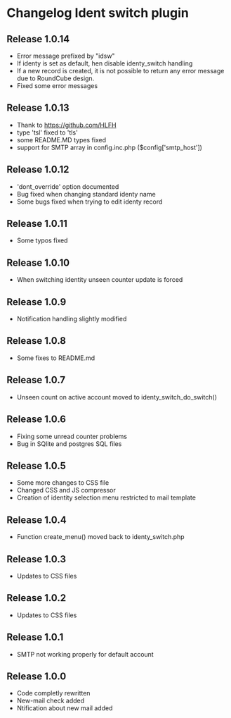 # Changelog Ident switch plugin

## Release 1.0.14

- Error message prefixed by "idsw"
- If identy is set as default, hen disable identy_switch handling
- If a new record is created, it is not possible to return any error message due to RoundCube design.
- Fixed some error messages

## Release 1.0.13

- Thank to https://github.com/HLFH 
- type 'tsl' fixed to 'tls'
- some README.MD types fixed
- support for SMTP array in config.inc.php ($config['smtp_host'])

## Release 1.0.12

- 'dont_override' option documented
- Bug fixed when changing standard identy name 
- Some bugs fixed when trying to edit identy record

## Release 1.0.11

- Some typos fixed

## Release 1.0.10

- When switching identity unseen counter update is forced

## Release 1.0.9

- Notification handling slightly modified

## Release 1.0.8

- Some fixes to README.md

## Release 1.0.7

- Unseen count on active account moved to identy_switch_do_switch()

## Release 1.0.6

- Fixing some unread counter problems
- Bug in SQlite and postgres SQL files

## Release 1.0.5

- Some more changes to CSS file
- Changed CSS and JS compressor 
- Creation of identity selection menu restricted to mail template

## Release 1.0.4

- Function create_menu() moved back to identy_switch.php

## Release 1.0.3

- Updates to CSS files 

## Release 1.0.2

- Updates to CSS files 

## Release 1.0.1

- SMTP not working properly for default account

## Release 1.0.0

- Code completly rewritten
- New-mail check added
- Ntification about new mail added


